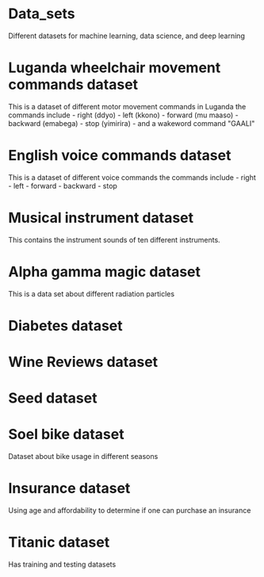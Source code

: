 # Data_sets
Different datasets for machine learning, data science, and deep learning

# Luganda wheelchair movement commands dataset
This is a dataset of different motor movement commands in Luganda
the commands include
    - right (ddyo)
    - left (kkono)
    - forward (mu maaso)
    - backward (emabega)
    - stop (yimirira)
    - and a wakeword command "GAALI"

# English voice commands dataset
This is a dataset of different voice commands 
the commands include
    - right
    - left 
    - forward 
    - backward 
    - stop 
    

# Musical instrument dataset
This contains the instrument sounds of ten different instruments.

# Alpha gamma magic dataset
This is a data set about different radiation particles

# Diabetes dataset 

# Wine Reviews dataset

# Seed dataset

# Soel bike dataset
Dataset about bike usage in different seasons

# Insurance dataset
Using age and affordability to determine if one can purchase an insurance

# Titanic dataset
Has training and testing datasets
